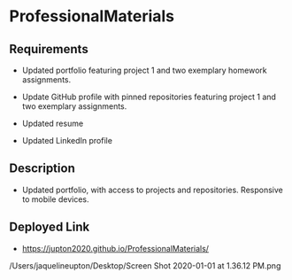 # ProfessionalMaterials

## Requirements

* Updated portfolio featuring project 1 and two exemplary homework assignments. 

* Update GitHub profile with pinned repositories featuring project 1 and two exemplary assignments. 

* Updated resume

* Updated LinkedIn profile

## Description
* Updated portfolio, with access to projects and repositories. Responsive  to mobile devices. 

## Deployed Link
* https://jupton2020.github.io/ProfessionalMaterials/


/Users/jaquelineupton/Desktop/Screen Shot 2020-01-01 at 1.36.12 PM.png
